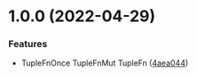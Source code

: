 # 1.0.0 (2022-04-29)


### Features

* TupleFnOnce TupleFnMut TupleFn ([4aea044](https://github.com/EqualMa/tuple-fn/commit/4aea04445e7eef058002e99dce3c10dc7c6ba0a8))
